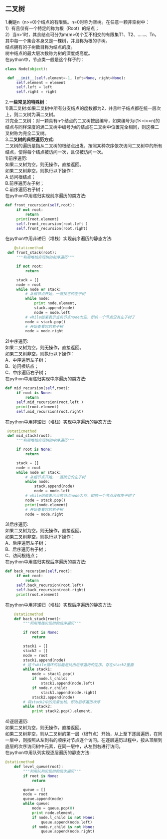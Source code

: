 二叉树
------
1.**树**是n（n>=0)个结点的有限集。n=0时称为空树。在任意一颗非空树中：<br>
1）有且仅有一个特定的称为根（Root）的结点；<br>
2）当n>1时，其余结点可分为m(m>0)个互不相交的有限集T1、T2、......、Tn，其中每一个集合本身又是一棵树，并且称为根的子树。<br>
结点拥有的子树数目称为结点的度。<br>
树中结点的最大层次数称为树的深度或高度。<br>
在python中，节点类一般是这个样子的：<br>
   ```Python
class Node(object):

    def __init__(self.element=-1, left=None, right=None):
        self.element = element
        self.left = left
        self.right = right
```
2.**一些常见的特殊树**：<br>
1)满二叉树:如果二叉树中所有分支结点的度数都为2，并且叶子结点都在统一层次上，则二叉树为满二叉树。<br>
2)完全二叉树：对一颗具有n个结点的二叉树按层编号，如果编号为i(1<=i<=n)的结点与同样深度的满二叉树中编号为i的结点在二叉树中位置完全相同，则这棵二叉树称为完全二叉树。<br>
3.**二叉树的典型遍历方式**:<br>
二叉树的遍历是指从二叉树的根结点出发，按照某种次序依次访问二叉树中的所有结点，使得每个结点被访问一次，且仅被访问一次。<br>
1)前序遍历:<br>
如果二叉树为空，则无操作，直接返回。<br>
如果二叉树非空，则执行以下操作：<br>
A.访问根结点；<br>
B.前序遍历左子树；<br>
C.前序遍历右子树；<br>
在python中用递归实现前序遍历的类方法:
   ```Python
def front_recursion(self,root):
        if not root:
            return
        print(root.element)
        self.front_recursion(root.left )
        self.front_recursion(root.right)
   ```
在python中用非递归（堆栈）实现前序遍历的静态方法:
   ```Python
       @staticmethod
    def front_stack(root):
        """利用堆栈实现树的前序遍历"""

        if not root:
            return

        stack = []
        node = root
        while node or stack:
            # 从根节点开始，一直找它的左子树
            while node:
                print node.element,
                stack.append(node)
                node = node.left 
            # while结束表示当前节点node为空，即前一个节点没有左子树了
            node = stack.pop()
            # 开始查看它的右子树
            node = node.right
 ```
2)中序遍历:<br>
如果二叉树为空，则无操作，直接返回。<br>
如果二叉树非空，则执行以下操作：<br>
A、中序遍历左子树；<br>
B、访问根结点；<br>
C、中序遍历右子树；<br>
在python中用递归实现中序遍历的类方法:
   ```Python
def mid_recursion(self,root):
        if root is None:
            return
        self.mid_recursion(root.left )
        print(root.element)
        self.mid_recursion(root.right)
   ```
在python中用非递归（堆栈）实现中序遍历的静态方法:
   ```Python
    @staticmethod
    def mid_stack(root):
        """利用堆栈实现树的中序遍历"""

        if root is None:
            return

        stack = []
        node = root
        while node or stack:
            # 从根节点开始，一直找它的左子树
            while node:
                stack.append(node)
                node = node.left
            # while结束表示当前节点node为空，即前一个节点没有左子树了
            node = stack.pop()
            print(node.element)
            # 开始查看它的右子树
            node = node.right
 ```
3)后序遍历:<br>
如果二叉树为空，则无操作，直接返回。<br>
如果二叉树非空，则执行以下操作：<br>
A、后序遍历左子树；<br>
B、后序遍历右子树；<br>
C、访问根结点；<br>
在python中用递归实现后序遍历的类方法:
   ```Python
def back_recursion(self,root):
        if not root:
            return
        self.back_recursion(root.left)
        self.back_recursion(root.right)
        print(root.element)
   ```
在python中用非递归（堆栈）实现后序遍历的静态方法:
```Python
    @staticmethod
    def back_stack(root):
        """利用堆栈实现树的后序遍历"""

        if root is None:
            return

        stack1 = []
        stack2 = []
        node = root
        stack1.append(node)
        # 这个while循环的功能是找出后序遍历的逆序，存在stack2里面
        while stack1:
            node = stack1.pop()
            if node.l_child:
                stack1.append(node.left)
            if node.r_child:
                stack1.append(node.right)
            stack2.append(node)
        # 将stack2中的元素出栈，即为后序遍历次序
        while stack2:
            print stack2.pop().element,
 ```
4)逐层遍历:<br>
如果二叉树为空，则无操作，直接返回。<br>
如果二叉树非空，则从二叉树的第一层（根节点）开始，从上至下逐层遍历，在同一层中，则按照从左到右的顺序对节点逐个访问。在逐层遍历过程中，按从顶层到底层的次序访问树中元素，在同一层中，从左到右进行访问。<br>
在python中用队列实现逐层遍历的静态方法:
```Python
@staticmethod
    def level_queue(root):
        """利用队列实现树的层次遍历"""
        if root is None:
            return

        queue = []
        node = root
        queue.append(node)
        while queue:
            node = queue.pop(0)
            print node.element,
            if node.l_child is not None:
                queue.append(node.left)
            if node.r_child is not None:
                queue.append(node.right)
 ```
